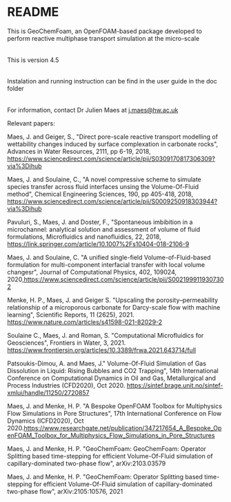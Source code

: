 # README #

This is GeoChemFoam, an OpenFOAM-based package developed to perform reactive multiphase transport simulation at the micro-scale

######

This is version 4.5 

######
Instalation and running instruction can be find in the user guide in the doc folder

######

For information, contact Dr Julien Maes at j.maes@hw.ac.uk

Relevant papers:

Maes, J. and Geiger, S., "Direct pore-scale reactive transport modelling of wettability changes induced by surface complexation in carbonate rocks", Advances in Water Resources, 2111, pp 6-19, 2018, https://www.sciencedirect.com/science/article/pii/S0309170817306309?via%3Dihub

Maes, J. and Soulaine, C., "A novel compressive scheme to simulate species transfer across fluid interfaces unsing the Volume-Of-Fluid method", Chemical Engineering Sciences, 190, pp 405-418, 2018, https://www.sciencedirect.com/science/article/pii/S0009250918303944?via%3Dihub

Pavuluri, S., Maes, J. and Doster, F., "Spontaneous imbibition in a microchannel: analytical solution and assessment of volume of fluid formulations, Microfluidics and nanofluidics, 22, 2018, https://link.springer.com/article/10.1007%2Fs10404-018-2106-9

Maes, J. and Soulaine, C. "A unified single-field Volume-of-Fluid-based formulation for multi-component interfacial transfer with local volume changesr", Journal of Computational Physics, 402, 109024, 2020,https://www.sciencedirect.com/science/article/pii/S0021999119307302 

Menke, H. P., Maes, J. and Geiger S. "Upscaling the porosity–permeability relationship of a microporous carbonate for Darcy-scale flow with machine learning", Scientific Reports, 11 (2625), 2021. https://www.nature.com/articles/s41598-021-82029-2 

Soulaine C., Maes, J. and Roman, S. "Computational Microfluidics for Geosciences", Frontiers in Water, 3, 2021. https://www.frontiersin.org/articles/10.3389/frwa.2021.643714/full 

Patsoukis-Dimou, A. and Maes, J." Volume-Of-Fluid Simulation of Gas Dissolution in Liquid: Rising Bubbles and CO2 Trapping", 14th International Conference on Computational Dynamics in Oil and Gas, Metallurgical and Process Industries (CFD2020), Oct 2020. https://sintef.brage.unit.no/sintef-xmlui/handle/11250/2720857 
 
Maes, J. and Menke, H. P. "A Bespoke OpenFOAM Toolbox for Multiphysics Flow Simulations in Pore Structures", 17th International Conference on Flow Dynamics (ICFD2020), Oct 2020.https://www.researchgate.net/publication/347217654_A_Bespoke_OpenFOAM_Toolbox_for_Multiphysics_Flow_Simulations_in_Pore_Structures 

Maes, J. and Menke, H. P. "GeoChemFoam: GeoChemFoam: Operator Splitting based time-stepping for efficient Volume-Of-Fluid simulation of capillary-dominated two-phase flow", arXiv:2103.03579

Maes, J. and Menke, H. P. "GeoChemFoam: Operator Splitting based time-stepping for efficient Volume-Of-Fluid simulation of capillary-dominated two-phase flow", arXiv:2105:10576, 2021


